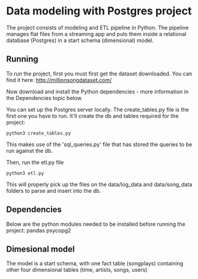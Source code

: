 # Data modeling with Postgres project

The project consists of modeling and ETL pipeline in Python. The pipeline manages flat files from a streaming app and puts them inside a relational database (Postgres) in a start schema (dimensional) model.

## Running
To run the project, first you must first get the dataset downloaded. You can find it here: http://millionsongdataset.com/

Now download and install the Python dependencies - more information in the Dependencies topic below.

You can set up the Postgres server locally. The create_tables.py file is the first one you have to run. It'll create the db and tables required for the project:

    python3 create_tables.py

This makes use of the 'sql_queries.py' file that has stored the queries to be run against the db.

Then, run the etl.py file

    python3 etl.py

This will properly pick up the files on the data/log_data and data/song_data folders to parse and insert into the db.

## Dependencies
Below are the python modules needed to be installed before running the project:
pandas
psycopg2

## Dimesional model
The model is a start schema, with one fact table (songplays) containing other four dimensional tables (time, artists, songs, users)
